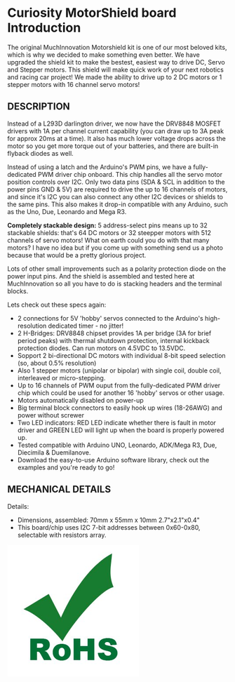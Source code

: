 # Curiosity MotorShield board Introduction

The original MuchInnovation Motorshield kit is one of our most beloved kits, which is why we decided to make something even better. We have upgraded the shield kit to make the bestest, easiest way to drive DC, Servo and Stepper motors. This shield will make quick work of your next robotics and racing car project! We made the ability to drive up to 2 DC motors or 1 stepper motors with 16 channel servo motors!

## DESCRIPTION

Instead of a L293D darlington driver, we now have the DRV8848 MOSFET drivers with 1A per channel current capability (you can draw up to 3A peak for approx 20ms at a time). It also has much lower voltage drops across the motor so you get more torque out of your batteries, and there are built-in flyback diodes as well.

Instead of using a latch and the Arduino's PWM pins, we have a fully-dedicated PWM driver chip onboard. This chip handles all the servo motor position controls over I2C. Only two data pins (SDA & SCL in addition to the power pins GND & 5V) are required to drive the up to 16 channels of motors, and since it's I2C you can also connect any other I2C devices or shields to the same pins. This also makes it drop-in compatible with any Arduino, such as the Uno, Due, Leonardo and Mega R3.

**Completely stackable design:** 5 address-select pins means up to 32 stackable shields: that's 64 DC motors or 32 steepper motors with 512 channels of servo motors! What on earth could you do with that many motors? I have no idea but if you come up with something send us a photo because that would be a pretty glorious project.

Lots of other small improvements such as a polarity protection diode on the power input pins. And the shield is assembled and tested here at MuchInnovation so all you have to do is stacking headers and the terminal blocks.

Lets check out these specs again:

* 2 connections for 5V 'hobby' servos connected to the Arduino's high-resolution dedicated timer - no jitter!
* 2 H-Bridges: DRV8848 chipset provides 1A per bridge (3A for brief period peaks) with thermal shutdown protection, internal kickback protection diodes. Can run motors on 4.5VDC to 13.5VDC.
* Sopport 2 bi-directional DC motors with individual 8-bit speed selection (so, about 0.5% resolution)
* Also 1 stepper motors (unipolar or bipolar) with single coil, double coil, interleaved or micro-stepping.
* Up to 16 channels of PWM ouput from the fully-dedicated PWM driver chip which could be used for another 16 'hobby' servos or other usage. 
* Motors automatically disabled on power-up
* Big terminal block connectors to easily hook up wires (18-26AWG) and power without screwer
* Two LED indicators: RED LED indicate whether there is fault in motor driver and GREEN LED will light up when the board is properly powered up.
* Tested compatible with Arduino UNO, Leonardo, ADK/Mega R3, Due, Diecimila & Duemilanove.
* Download the easy-to-use Arduino software library, check out the examples and you're ready to go!

## MECHANICAL DETAILS

Details:

* Dimensions, assembled: 70mm x 55mm x 10mm 2.7"x2.1"x0.4"
* This board/chip uses I2C 7-bit addresses between 0x60-0x80, selectable with resistors array.

![](rohs_icon.jpg)
